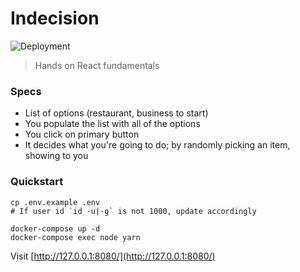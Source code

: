 # Indecision
![Deployment](https://github.com/rdok/indecision/workflows/CI/badge.svg) 
> Hands on React fundamentals 


### Specs
- List of options (restaurant, business to start)
- You populate the list with all of the options
- You click on primary button 
- It decides what you're going to do; by randomly picking an item, showing to you

### Quickstart

```
cp .env.example .env
# If user id `id -u|-g` is not 1000, update accordingly

docker-compose up -d
docker-compose exec node yarn
```

Visit [http://127.0.0.1:8080/](http://127.0.0.1:8080/)


